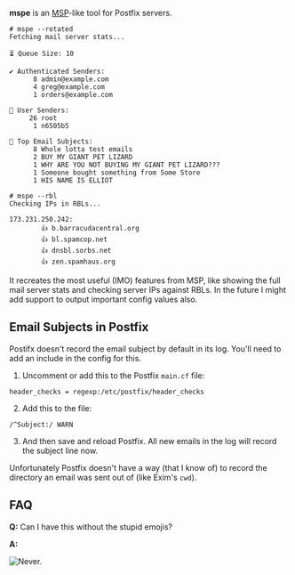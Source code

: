 **mspe** is an [MSP](https://github.com/CpanelInc/tech-MSP)-like tool for Postfix servers.

```
# mspe --rotated
Fetching mail server stats...

⏳ Queue Size: 10

✔️ Authenticated Senders:
      8 admin@example.com
      4 greg@example.com
      1 orders@example.com

🧔 User Senders:
     26 root
      1 n6505b5

📧 Top Email Subjects:
      8 Whole lotta test emails
      2 BUY MY GIANT PET LIZARD
      1 WHY ARE YOU NOT BUYING MY GIANT PET LIZARD???
      1 Someone bought something from Some Store
      1 HIS NAME IS ELLIOT
```
```
# mspe --rbl
Checking IPs in RBLs...

173.231.250.242:
        👍 b.barracudacentral.org
        👍 bl.spamcop.net
        👍 dnsbl.sorbs.net
        👍 zen.spamhaus.org
```

It recreates the most useful (IMO) features from MSP, like showing the full mail server stats and checking server IPs against RBLs. In the future I might add support to output important config values also.

## Email Subjects in Postfix

Postifx doesn't record the email subject by default in its log. You'll need to add an include in the config for this.

1. Uncomment or add this to the Postfix `main.cf` file:
```
header_checks = regexp:/etc/postfix/header_checks
```

2. Add this to the file:
```
/^Subject:/ WARN
```

3. And then save and reload Postfix. All new emails in the log will record the subject line now.

Unfortunately Postfix doesn't have a way (that I know of) to record the directory an email was sent out of (like Exim's `cwd`).

## FAQ

**Q:** Can I have this without the stupid emojis?

**A:**

![Never.](https://media.tenor.com/XNjySSbQzFcAAAAC/how-dare.gif)
